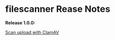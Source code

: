 # filescanner Rease Notes

__Release 1.0.0:__

[Scan upload with ClamAV](https://github.com/heike2718/filescanner/projects/1)
